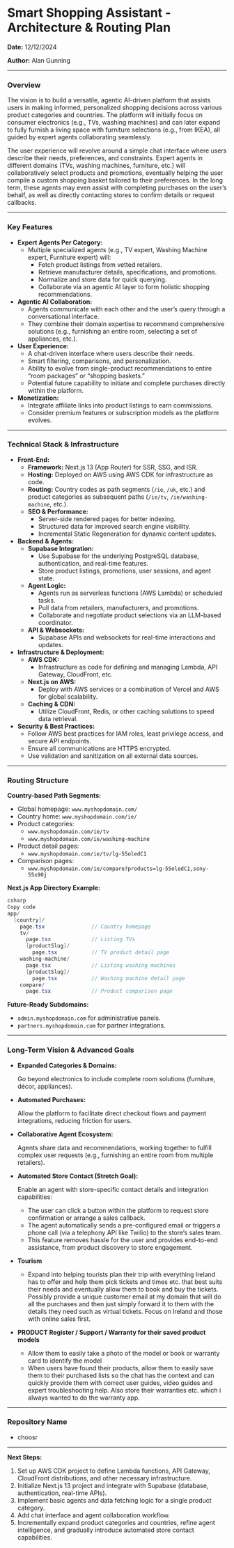 # Smart Shopping Assistant - Architecture & Routing Plan

**Date:** 12/12/2024

**Author:** Alan Gunning

---

### Overview

The vision is to build a versatile, agentic AI-driven platform that assists users in making informed, personalized shopping decisions across various product categories and countries. The platform will initially focus on consumer electronics (e.g., TVs, washing machines) and can later expand to fully furnish a living space with furniture selections (e.g., from IKEA), all guided by expert agents collaborating seamlessly.

The user experience will revolve around a simple chat interface where users describe their needs, preferences, and constraints. Expert agents in different domains (TVs, washing machines, furniture, etc.) will collaboratively select products and promotions, eventually helping the user compile a custom shopping basket tailored to their preferences. In the long term, these agents may even assist with completing purchases on the user’s behalf, as well as directly contacting stores to confirm details or request callbacks.

---

### Key Features

- **Expert Agents Per Category:**
    - Multiple specialized agents (e.g., TV expert, Washing Machine expert, Furniture expert) will:
        - Fetch product listings from vetted retailers.
        - Retrieve manufacturer details, specifications, and promotions.
        - Normalize and store data for quick querying.
        - Collaborate via an agentic AI layer to form holistic shopping recommendations.
- **Agentic AI Collaboration:**
    - Agents communicate with each other and the user’s query through a conversational interface.
    - They combine their domain expertise to recommend comprehensive solutions (e.g., furnishing an entire room, selecting a set of appliances, etc.).
- **User Experience:**
    - A chat-driven interface where users describe their needs.
    - Smart filtering, comparisons, and personalization.
    - Ability to evolve from single-product recommendations to entire “room packages” or “shopping baskets.”
    - Potential future capability to initiate and complete purchases directly within the platform.
- **Monetization:**
    - Integrate affiliate links into product listings to earn commissions.
    - Consider premium features or subscription models as the platform evolves.

---

### Technical Stack & Infrastructure

- **Front-End:**
    - **Framework:** Next.js 13 (App Router) for SSR, SSG, and ISR.
    - **Hosting:** Deployed on AWS using AWS CDK for infrastructure as code.
    - **Routing:** Country codes as path segments (`/ie`, `/uk`, etc.) and product categories as subsequent paths (`/ie/tv`, `/ie/washing-machine`, etc.).
    - **SEO & Performance:**
        - Server-side rendered pages for better indexing.
        - Structured data for improved search engine visibility.
        - Incremental Static Regeneration for dynamic content updates.
- **Backend & Agents:**
    - **Supabase Integration:**
        - Use Supabase for the underlying PostgreSQL database, authentication, and real-time features.
        - Store product listings, promotions, user sessions, and agent state.
    - **Agent Logic:**
        - Agents run as serverless functions (AWS Lambda) or scheduled tasks.
        - Pull data from retailers, manufacturers, and promotions.
        - Collaborate and negotiate product selections via an LLM-based coordinator.
    - **API & Websockets:**
        - Supabase APIs and websockets for real-time interactions and updates.
- **Infrastructure & Deployment:**
    - **AWS CDK:**
        - Infrastructure as code for defining and managing Lambda, API Gateway, CloudFront, etc.
    - **Next.js on AWS:**
        - Deploy with AWS services or a combination of Vercel and AWS for global scalability.
    - **Caching & CDN:**
        - Utilize CloudFront, Redis, or other caching solutions to speed data retrieval.
- **Security & Best Practices:**
    - Follow AWS best practices for IAM roles, least privilege access, and secure API endpoints.
    - Ensure all communications are HTTPS encrypted.
    - Use validation and sanitization on all external data sources.

---

### Routing Structure

**Country-based Path Segments:**

- Global homepage: `www.myshopdomain.com/`
- Country home: `www.myshopdomain.com/ie/`
- Product categories:
    - `www.myshopdomain.com/ie/tv`
    - `www.myshopdomain.com/ie/washing-machine`
- Product detail pages:
    - `www.myshopdomain.com/ie/tv/lg-55oledC1`
- Comparison pages:
    - `www.myshopdomain.com/ie/compare?products=lg-55oledC1,sony-55x90j`

**Next.js App Directory Example:**

```csharp
csharp
Copy code
app/
  [country]/
    page.tsx               // Country homepage
    tv/
      page.tsx             // Listing TVs
      [productSlug]/
        page.tsx           // TV product detail page
    washing-machine/
      page.tsx             // Listing washing machines
      [productSlug]/
        page.tsx           // Washing machine detail page
    compare/
      page.tsx             // Product comparison page

```

**Future-Ready Subdomains:**

- `admin.myshopdomain.com` for administrative panels.
- `partners.myshopdomain.com` for partner integrations.

---

### Long-Term Vision & Advanced Goals

- **Expanded Categories & Domains:**
    
    Go beyond electronics to include complete room solutions (furniture, décor, appliances).
    
- **Automated Purchases:**
    
    Allow the platform to facilitate direct checkout flows and payment integrations, reducing friction for users.
    
- **Collaborative Agent Ecosystem:**
    
    Agents share data and recommendations, working together to fulfill complex user requests (e.g., furnishing an entire room from multiple retailers).
    
- **Automated Store Contact (Stretch Goal):**
    
    Enable an agent with store-specific contact details and integration capabilities:
    
    - The user can click a button within the platform to request store confirmation or arrange a sales callback.
    - The agent automatically sends a pre-configured email or triggers a phone call (via a telephony API like Twilio) to the store’s sales team.
    - This feature removes hassle for the user and provides end-to-end assistance, from product discovery to store engagement.
- **Tourism**
    - Expand into helping tourists plan their trip with everything Ireland has to offer and help them pick tickets and times etc. that best suits their needs and eventually allow them to book and buy the tickets. Possibly provide a unique customer email at my domain that will do all the purchases and then just simply forward it to them with the details they need such as virtual tickets. Focus on Ireland and those with online sales first.
    
- **PRODUCT Register / Support / Warranty for their saved product models**
    - Allow them to easily take a photo of the model or book or warranty card to identify the model
    - When users have found their products, allow them to easily save them to their purchased lists so the chat has the context and can quickly provide them
    with correct user guides, video guides and expert troubleshooting help. Also store their warranties etc. which i always wanted to do the warranty app.

---

### Repository Name

- choosr

---

**Next Steps:**

1. Set up AWS CDK project to define Lambda functions, API Gateway, CloudFront distributions, and other necessary infrastructure.
2. Initialize Next.js 13 project and integrate with Supabase (database, authentication, real-time APIs).
3. Implement basic agents and data fetching logic for a single product category.
4. Add chat interface and agent collaboration workflow.
5. Incrementally expand product categories and countries, refine agent intelligence, and gradually introduce automated store contact capabilities.